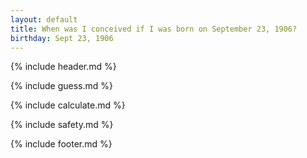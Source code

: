 ```yaml
---
layout: default
title: When was I conceived if I was born on September 23, 1906?
birthday: Sept 23, 1906
---
```


{% include header.md %}

{% include guess.md %}

{% include calculate.md %}

{% include safety.md %}

{% include footer.md %}



